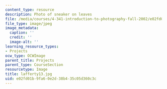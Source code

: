 ```yaml
---
content_type: resource
description: Photo of sneaker on leaves
file: /media/courses/4-341-introduction-to-photography-fall-2002/e02fd01b9fa60e2d38b435c05d360c3c_lafferty13.jpg
file_type: image/jpeg
image_metadata:
  caption: ''
  credit: ''
  image-alt: ''
learning_resource_types:
- Projects
ocw_type: OCWImage
parent_title: Projects
parent_type: CourseSection
resourcetype: Image
title: lafferty13.jpg
uid: e02fd01b-9fa6-0e2d-38b4-35c05d360c3c
---
```

